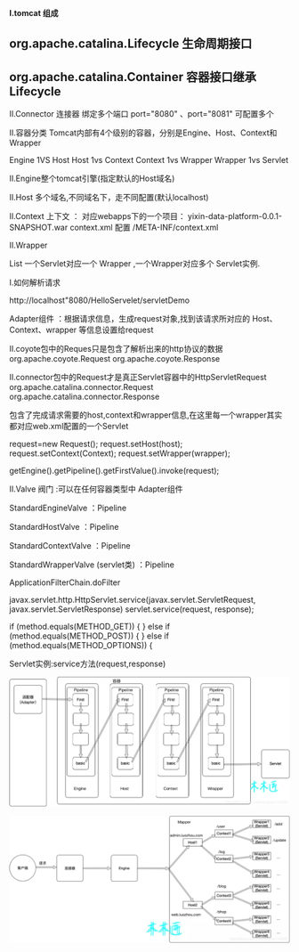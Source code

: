 

**I.tomcat 组成**


## org.apache.catalina.Lifecycle 生命周期接口
## org.apache.catalina.Container 容器接口继承 Lifecycle





II.Connector 连接器 绑定多个端口   port="8080" 、port="8081"
可配置多个


II.容器分类
Tomcat内部有4个级别的容器，分别是Engine、Host、Context和Wrapper


Engine 1VS Host
Host  1vs   Context
Context 1vs Wrapper
Wrapper  1vs Servlet


II.Engine整个tomcat引擎(指定默认的Host域名) 

 


II.Host 多个域名,不同域名下，走不同配置(默认localhost)


II.Context 上下文 ： 对应webapps下的一个项目： yixin-data-platform-0.0.1-SNAPSHOT.war
context.xml 配置 /META-INF/context.xml














II.Wrapper

List<Servlet>
一个Servlet对应一个 Wrapper ,一个Wrapper对应多个 Servlet实例.



I.如何解析请求

http://localhost"8080/HelloServelet/servletDemo

Adapter组件 ：根据请求信息，生成request对象,找到该请求所对应的
Host、Context、wrapper 等信息设置给request

II.coyote包中的Reques只是包含了解析出来的http协议的数据
org.apache.coyote.Request
org.apache.coyote.Response

II.connector包中的Request才是真正Servlet容器中的HttpServletRequest
org.apache.catalina.connector.Request
org.apache.catalina.connector.Response

包含了完成请求需要的host,context和wrapper信息,在这里每一个wrapper其实都对应web.xml配置的一个Servlet


request=new Request();
request.setHost(host);
request.setContext(Context);
request.setWrapper(wrapper);

getEngine().getPipeline().getFirstValue().invoke(request);


II.Valve  阀门 :可以在任何容器类型中
Adapter组件

StandardEngineValve  ：Pipeline

StandardHostValve  ：Pipeline

StandardContextValve  ：Pipeline

StandardWrapperValve (servlet类)    ：Pipeline

ApplicationFilterChain.doFilter

javax.servlet.http.HttpServlet.service(javax.servlet.ServletRequest, javax.servlet.ServletResponse)
servlet.service(request, response);

if (method.equals(METHOD_GET)) {
} else if (method.equals(METHOD_POST)) {
} else if (method.equals(METHOD_OPTIONS)) {


Servlet实例:service方法(request,response)

![RUNOOB 图标](https://github.com/dingsai88/SpringBootStudy/blob/master/img/tomcat容器.png)

![RUNOOB 图标](https://github.com/dingsai88/SpringBootStudy/blob/master/img/tomcat容器调用关系.png)




